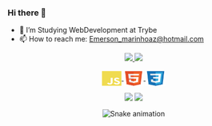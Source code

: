 ### Hi there 👋

- 🌱 I’m Studying WebDevelopment at Trybe
- 📫 How to reach me: Emerson_marinhoaz@hotmail.com

<div align="center">
  <a href="https://github.com/EmersonMarinho">
  <img height="180em" src="https://github-readme-stats.vercel.app/api?username=EmersonMarinho&show_icons=true&theme=dark&include_all_commits=true&count_private=true"/>
  <img height="180em" src="https://github-readme-stats.vercel.app/api/top-langs/?username=EmersonMarinho&layout=compact&langs_count=7&theme=dark"/>
</div>
<div align='center' style="display: inline_block"><br>
  <img align="center" alt="Rafa-Js" height="30" width="40" src="https://raw.githubusercontent.com/devicons/devicon/master/icons/javascript/javascript-plain.svg">
  <img align="center" alt="Rafa-HTML" height="30" width="40" src="https://raw.githubusercontent.com/devicons/devicon/master/icons/html5/html5-original.svg">
  <img align="center" alt="Rafa-CSS" height="30" width="40" src="https://raw.githubusercontent.com/devicons/devicon/master/icons/css3/css3-original.svg">
</div>

<div align='center'> 
  <p> </p>
  <a href = "mailto:EmersonYFN@gmail.com"><img src="https://img.shields.io/badge/-Gmail-%23333?style=for-the-badge&logo=gmail&logoColor=white" target="_blank"></a>
  <a href="https://www.linkedin.com/in/emerson-marinho-a2166b163/" target="_blank"><img src="https://img.shields.io/badge/-LinkedIn-%230077B5?style=for-the-badge&logo=linkedin&logoColor=white" target="_blank"></a> 

  ![Snake animation](https://github.com/emersonmarinho/emersonmarinho/blob/output/github-contribution-grid-snake.svg)

 </div> 
